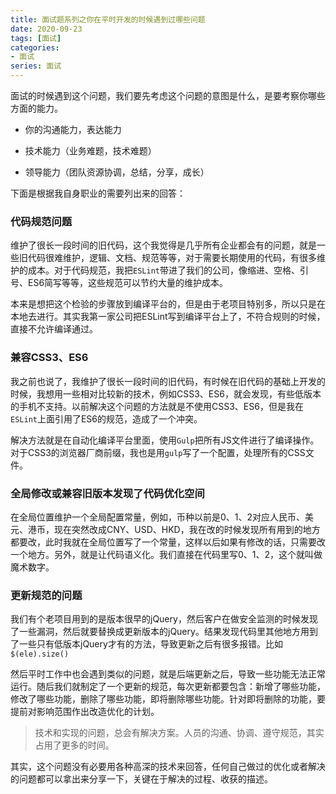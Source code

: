 ```yaml
---
title: 面试题系列之你在平时开发的时候遇到过哪些问题
date: 2020-09-23
tags: [面试]
categories: 
- 面试
series: 面试
---
```


面试的时候遇到这个问题，我们要先考虑这个问题的意图是什么，是要考察你哪些方面的能力。

 - 你的沟通能力，表达能力

 - 技术能力（业务难题，技术难题）

 - 领导能力（团队资源协调，总结，分享，成长）

下面是根据我自身职业的需要列出来的回答：

### 代码规范问题

维护了很长一段时间的旧代码，这个我觉得是几乎所有企业都会有的问题，就是一些旧代码很难维护，逻辑、文档、规范等等，对于需要长期使用的代码，有很多维护的成本。对于代码规范，我把`ESLint`带进了我们的公司，像缩进、空格、引号、ES6简写等等，这些规范可以节约大量的维护成本。

本来是想把这个检验的步骤放到编译平台的，但是由于老项目特别多，所以只是在本地去进行。其实我第一家公司把ESLint写到编译平台上了，不符合规则的时候，直接不允许编译通过。

### 兼容CSS3、ES6

我之前也说了，我维护了很长一段时间的旧代码，有时候在旧代码的基础上开发的时候，我想用一些相对比较新的技术，例如CSS3、ES6，就会发现，有些低版本的手机不支持。以前解决这个问题的方法就是不使用CSS3、ES6，但是我在`ESLint`上面引用了ES6的规范，造成了一个冲突。

解决方法就是在自动化编译平台里面，使用`Gulp`把所有JS文件进行了编译操作。对于CSS3的浏览器厂商前缀，我也是用`gulp`写了一个配置，处理所有的CSS文件。

### 全局修改或兼容旧版本发现了代码优化空间

在全局位置维护一个全局配置常量，例如，币种以前是0、1、2对应人民币、美元、港币，现在突然改成CNY、USD、HKD，我在改的时候发现所有用到的地方都要改，此时我就在全局位置写了一个常量，这样以后如果有修改的话，只需要改一个地方。另外，就是让代码语义化。我们直接在代码里写0、1、2，这个就叫做魔术数字。

### 更新规范的问题

我们有个老项目用到的是版本很早的jQuery，然后客户在做安全监测的时候发现了一些漏洞，然后就要替换成更新版本的jQuery。结果发现代码里其他地方用到了一些只有低版本jQuery才有的方法，导致更新之后有很多报错。比如`$(ele).size()`

然后平时工作中也会遇到类似的问题，就是后端更新之后，导致一些功能无法正常运行。随后我们就制定了一个更新的规范，每次更新都要包含：新增了哪些功能，修改了哪些功能，删除了哪些功能，即将删除哪些功能。针对即将删除的功能，要提前对影响范围作出改造优化的计划。

> 技术和实现的问题，总会有解决方案。人员的沟通、协调、遵守规范，其实占用了更多的时间。

其实，这个问题没有必要用各种高深的技术来回答，任何自己做过的优化或者解决的问题都可以拿出来分享一下，关键在于解决的过程、收获的描述。